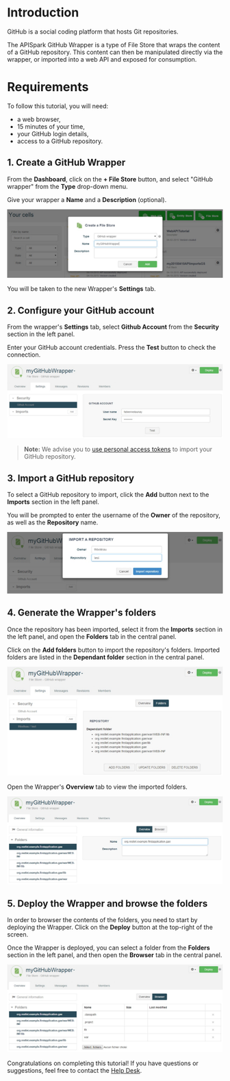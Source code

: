 
# Introduction

GitHub is a social coding platform that hosts Git repositories.

The APISpark GitHub Wrapper is a type of File Store that wraps the content of a GitHub repository. This content can then be manipulated directly via the wrapper, or imported into a web API and exposed for consumption.

# Requirements

To follow this tutorial, you will need:

*   a web browser,
*   15 minutes of your time,
*   your GitHub login details,
*   access to a GitHub repository.

## 1. Create a GitHub Wrapper

From the **Dashboard**, click on the **+ File Store** button, and select "GitHub wrapper" from the **Type** drop-down menu.

Give your wrapper a **Name** and a **Description** (optional).

![Create a GitHub Wrapper](images/create-github-wrapper.jpg "Create a GitHub Wrapper")

You will be taken to the new Wrapper's **Settings** tab.

## 2. Configure your GitHub account

From the wrapper's **Settings** tab, select **Github Account** from the **Security** section in the left panel.

Enter your GitHub account credentials. Press the **Test** button to check the connection.

![Setup GitHub account](images/github-account.jpg "Setup your GitHub account")

>**Note:** We advise you to [use personal access tokens](/technical-resources/apispark/guide/store/wrappers/github#personal-access-tokens "use personal access tokens") to import your GitHub repository.

## 3. Import a GitHub repository

To select a GitHub repository to import, click the **Add** button next to the **Imports** section in the left panel.

You will be prompted to enter the username of the **Owner** of the repository, as well as the **Repository** name.

![Add a GitHub repo](images/import-github-repo.jpg "Add a GitHub repository")

## 4. Generate the Wrapper's folders

Once the repository has been imported, select it from the **Imports** section in the left panel, and open the **Folders** tab in the central panel.

Click on the **Add folders** button to import the repository's folders. Imported folders are listed in the **Dependant folder** section in the central panel.

![Add GitHub folders](images/add-github-folders.jpg "Add GitHub folders")

Open the Wrapper's **Overview** tab to view the imported folders.

![GitHub folders overview](images/github-folders-overview.jpg "GitHub folders overview")

## 5. Deploy the Wrapper and browse the folders

In order to browser the contents of the folders, you need to start by deploying the Wrapper. Click on the **Deploy** button at the top-right of the screen.

Once the Wrapper is deployed, you can select a folder from the **Folders** section in the left panel, and then open the **Browser** tab in the central panel.

![GitHub folder browser](images/github-folder-browser.jpg "GitHub folder browser")

Congratulations on completing this tutorial! If you have questions or suggestions, feel free to contact the <a href="http://support.restlet.com/" target="_blank">Help Desk</a>.
